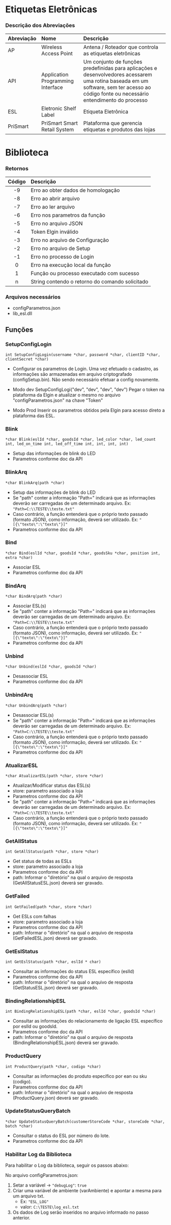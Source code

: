 # Etiquetas Eletrônicas

### Descrição dos Abreviações
| Abreviação | Nome | Descrição | 
| :--- | :--- | :--- |
| AP | Wireless Access Point | Antena / Roteador que controla as etiquetas eletrônicas | 
| API | Application Programming Interface | Um conjunto de funções predefinidas para aplicações e desenvolvedores acessarem uma rotina baseada em um software, sem ter acesso ao código fonte ou necessário entendimento do processo |
| ESL | Eletronic Shelf Label | Etiqueta Eletrônica |
| PriSmart | PriSmart Smart Retail System | Plataforma que gerencia etiquetas e produtos das lojas |

# Biblioteca

### Retornos

| Código | Descrição |
| :----: | :-------- |
| -9 | Erro ao obter dados de homologação |
| -8 | Erro ao abrir arquivo |
| -7 | Erro ao ler arquivo |
| -6 | Erro nos parametros da função |
| -5 | Erro no arquivo JSON |
| -4 | Token Elgin inválido |
| -3 | Erro no arquivo de Configuração |
| -2 | Erro no arquivo de Setup |
| -1 | Erro no processo de Login |
|  0 | Erro na execução local da função |
|  1 | Função ou processo executado com sucesso |
|  n | String contendo o retorno do comando solicitado |

### Arquivos necessários

* configParametros.json
* lib_esl.dll

## Funções

### SetupConfigLogin 

`int SetupConfigLogin(username *char, password *char, clientID *char, clientSecret *char)`
* Configurar os parametros de Login. 
   Uma vez efetuado o cadastro, as informações são armazenadas em arquivo criptografado (configSetup.bin). 
   Não sendo necessário efetuar a config novamente.
   
* Modo dev
	SetupConfigLogi("dev", "dev", "dev", "dev")
	Pegar o token na plataforma da Elgin e atualizar o mesmo no arquivo "configParametros.json" na chave "Token"
	
* Modo Prod
	Inserir os parametros obtidos pela Elgin para acesso direto a plataforma das ESL.
   
### Blink

`*char Blink(eslId *char, goodsId *char, led_color *char, led_count int, led_on_time int, led_off_time int, int, int, int)`
* Setup das informações de blink do LED
* Parametros conforme doc da API

### BlinkArq

`*char BlinkArq(path *char)`
* Setup das informações de blink do LED
* Se "path" conter a informação "Path=" indicará que as informações deverão ser carregadas de um determinado arquivo. Ex: `"Path=C:\\TESTE\\teste.txt"`
* Caso contrário, a função entenderá que o próprio texto passado (formato JSON), como informação, deverá ser utilizado. Ex: `"[{\"texto\":\"texto\"}]"`
* Parametros conforme doc da API

### Bind

`*char Bind(eslId *char, goodsId *char, goodsSku *char, position int, extra *char)`
* Associar ESL
* Parametros conforme doc da API

### BindArq

`*char BindArq(path *char)`
* Associar ESL(s)
* Se "path" conter a informação "Path=" indicará que as informações deverão ser carregadas de um determinado arquivo. Ex: `"Path=C:\\TESTE\\teste.txt"`
* Caso contrário, a função entenderá que o próprio texto passado (formato JSON), como informação, deverá ser utilizado. Ex: `"[{\"texto\":\"texto\"}]"`
* Parametros conforme doc da API

### Unbind 

`*char Unbind(eslId *char, goodsId *char)`
* Desassociar ESL
* Parametros conforme doc da API

### UnbindArq

`*char UnbindArq(path *char)`
* Desassociar ESL(s)
* Se "path" conter a informação "Path=" indicará que as informações deverão ser carregadas de um determinado arquivo. Ex: `"Path=C:\\TESTE\\teste.txt"`
* Caso contrário, a função entenderá que o próprio texto passado (formato JSON), como informação, deverá ser utilizado. Ex: `"[{\"texto\":\"texto\"}]"`
* Parametros conforme doc da API

### AtualizarESL

`*char AtualizarESL(path *char, store *char)`
* Atualizar/Modificar status das ESL(s)
* store: parametro associado a loja
* Parametros conforme doc da API
* Se "path" conter a informação "Path=" indicará que as informações deverão ser carregadas de um determinado arquivo. Ex: `"Path=C:\\TESTE\\teste.txt"`
* Caso contrário, a função entenderá que o próprio texto passado (formato JSON), como informação, deverá ser utilizado. Ex: `"[{\"texto\":\"texto\"}]"`

### GetAllStatus

`int GetAllStatus(path *char, store *char)`
* Get status de todas as ESLs
* store: parametro associado a loja
* Parametros conforme doc da API
* path: Informar o "diretório" na qual o arquivo de resposta (GetAllStatusESL.json) deverá ser gravado.

### GetFailed

`int GetFailed(path *char, store *char)`
* Get ESLs com falhas
* store: parametro associado a loja
* Parametros conforme doc da API
* path: Informar o "diretório" na qual o arquivo de resposta (GetFailedESL.json) deverá ser gravado.

### GetEslStatus

`int GetEslStatus(path *char, eslId * char)`
* Consultar as informações do status ESL específico (eslId)
* Parametros conforme doc da API
* path: Informar o "diretório" na qual o arquivo de resposta (GetStatusESL.json) deverá ser gravado.

### BindingRelationshipESL

`int BindingRelationshipESL(path *char, eslId *char, goodsId *char)`
* Consultar as informações do relacionamento de ligação ESL específico por eslId ou goodsId.
* Parametros conforme doc da API
* path: Informar o "diretório" na qual o arquivo de resposta (BindingRelationshipESL.json) deverá ser gravado.

### ProductQuery

`int ProductQuery(path *char, codigo *char)`
* Consultar as informações do produto específico por ean ou sku (codigo).
* Parametros conforme doc da API
* path: Informar o "diretório" na qual o arquivo de resposta (ProductQuery.json) deverá ser gravado.

### UpdateStatusQueryBatch

`*char UpdateStatusQueryBatch(customerStoreCode *char, storeCode *char, batch *char)`
* Consultar o status do ESL por número do lote.
* Parametros conforme doc da API

### Habilitar Log da Biblioteca

Para habilitar o Log da biblioteca, seguir os passos abaixo:

No arquivo configParametros.json:

1. Setar a variável -> `"debugLog"`: `true`
2. Criar uma variável de ambiente (varAmbiente) e apontar a mesma para um arquivo txt.
    * Ex: `"ESL_LOG"`
    * valor: `C:\TESTE\log_esl.txt`
3. Os dados de Log serão inseridos no arquivo informado no passo anterior.
